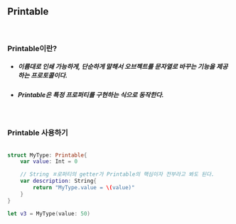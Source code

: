 ## Printable

<br>

### Printable이란?
- ##### 이름대로 인쇄 가능하게, 단순하게 말해서 오브젝트를 문자열로 바꾸는 기능을 제공하는 프로토콜이다.
- ##### Printable은 특정 프로퍼티를 구현하는 식으로 동작한다.

<br>

### Printable 사용하기
###### 
```Swift
struct MyType: Printable{
    var value: Int = 0

    // String ㅍ로퍼티의 getter가 Printable의 핵심이자 전부라고 봐도 된다.
    var description: String{
        return "MyType.value = \(value)"
    }
}

let v3 = MyType(value: 50)
```